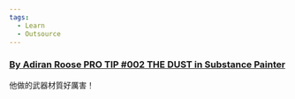 ```yaml
---
tags:
  - Learn
  - Outsource
---
```

### [By Adiran Roose PRO TIP #002 THE DUST in Substance Painter](https://www.youtube.com/watch?v=cUJYIKFhOPs)
他做的武器材質好厲害！